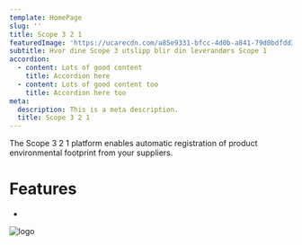 ```yaml
---
template: HomePage
slug: ''
title: Scope 3 2 1
featuredImage: 'https://ucarecdn.com/a85e9331-bfcc-4d0b-a841-79d0bdfdd35e/'
subtitle: Hvor dine Scope 3 utslipp blir din leverandørs Scope 1
accordion:
  - content: Lots of good content
    title: Accordion here
  - content: Lots of good content too
    title: Accordion here too
meta:
  description: This is a meta description.
  title: Scope 3 2 1
---
```

The Scope 3 2 1 platform enables automatic registration of product environmental footprint from your suppliers.

# Features

* 

![logo](https://ucarecdn.com/b9f331a3-d05a-4599-8dcb-351148b4d739/ "Logo")
